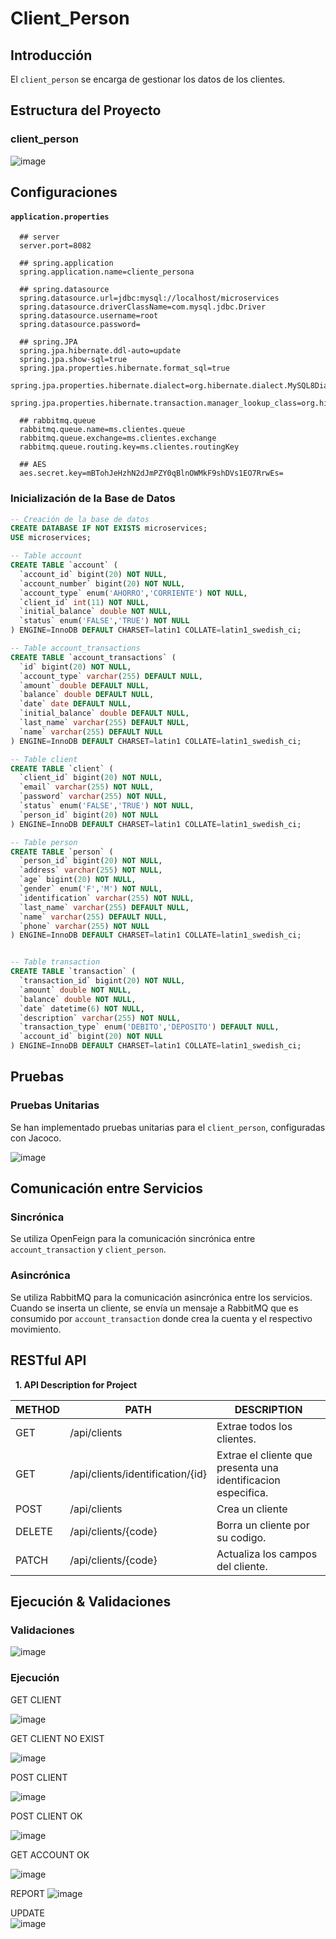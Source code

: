 # Client_Person


## Introducción

El `client_person` se encarga de gestionar los datos de los clientes.

## Estructura del Proyecto

### client_person


![image](https://github.com/freddyrubentorres/img/blob/main/client_person/proyecto.png?raw=true)


## Configuraciones

#### `application.properties`

```properties
  ## server
  server.port=8082

  ## spring.application
  spring.application.name=cliente_persona

  ## spring.datasource
  spring.datasource.url=jdbc:mysql://localhost/microservices
  spring.datasource.driverClassName=com.mysql.jdbc.Driver
  spring.datasource.username=root
  spring.datasource.password=

  ## spring.JPA
  spring.jpa.hibernate.ddl-auto=update
  spring.jpa.show-sql=true
  spring.jpa.properties.hibernate.format_sql=true
  spring.jpa.properties.hibernate.dialect=org.hibernate.dialect.MySQL8Dialect
  spring.jpa.properties.hibernate.transaction.manager_lookup_class=org.hibernate.transaction.JDBCTransactionFactory

  ## rabbitmq.queue
  rabbitmq.queue.name=ms.clientes.queue
  rabbitmq.queue.exchange=ms.clientes.exchange
  rabbitmq.queue.routing.key=ms.clientes.routingKey

  ## AES
  aes.secret.key=mBTohJeHzhN2dJmPZY0qBlnOWMkF9shDVs1EO7RrwEs=
```


### Inicialización de la Base de Datos

```sql
-- Creación de la base de datos
CREATE DATABASE IF NOT EXISTS microservices;
USE microservices;

-- Table account
CREATE TABLE `account` (
  `account_id` bigint(20) NOT NULL,
  `account_number` bigint(20) NOT NULL,
  `account_type` enum('AHORRO','CORRIENTE') NOT NULL,
  `client_id` int(11) NOT NULL,
  `initial_balance` double NOT NULL,
  `status` enum('FALSE','TRUE') NOT NULL
) ENGINE=InnoDB DEFAULT CHARSET=latin1 COLLATE=latin1_swedish_ci;

-- Table account_transactions
CREATE TABLE `account_transactions` (
  `id` bigint(20) NOT NULL,
  `account_type` varchar(255) DEFAULT NULL,
  `amount` double DEFAULT NULL,
  `balance` double DEFAULT NULL,
  `date` date DEFAULT NULL,
  `initial_balance` double DEFAULT NULL,
  `last_name` varchar(255) DEFAULT NULL,
  `name` varchar(255) DEFAULT NULL
) ENGINE=InnoDB DEFAULT CHARSET=latin1 COLLATE=latin1_swedish_ci;

-- Table client
CREATE TABLE `client` (
  `client_id` bigint(20) NOT NULL,
  `email` varchar(255) NOT NULL,
  `password` varchar(255) NOT NULL,
  `status` enum('FALSE','TRUE') NOT NULL,
  `person_id` bigint(20) NOT NULL
) ENGINE=InnoDB DEFAULT CHARSET=latin1 COLLATE=latin1_swedish_ci;

-- Table person
CREATE TABLE `person` (
  `person_id` bigint(20) NOT NULL,
  `address` varchar(255) NOT NULL,
  `age` bigint(20) NOT NULL,
  `gender` enum('F','M') NOT NULL,
  `identification` varchar(255) NOT NULL,
  `last_name` varchar(255) DEFAULT NULL,
  `name` varchar(255) DEFAULT NULL,
  `phone` varchar(255) NOT NULL
) ENGINE=InnoDB DEFAULT CHARSET=latin1 COLLATE=latin1_swedish_ci;


-- Table transaction
CREATE TABLE `transaction` (
  `transaction_id` bigint(20) NOT NULL,
  `amount` double NOT NULL,
  `balance` double NOT NULL,
  `date` datetime(6) NOT NULL,
  `description` varchar(255) NOT NULL,
  `transaction_type` enum('DEBITO','DEPOSITO') DEFAULT NULL,
  `account_id` bigint(20) NOT NULL
) ENGINE=InnoDB DEFAULT CHARSET=latin1 COLLATE=latin1_swedish_ci;

```

## Pruebas

### Pruebas Unitarias

Se han implementado pruebas unitarias para el `client_person`, configuradas con Jacoco.

![image](https://github.com/freddyrubentorres/img/blob/main/client_person/jacoco.png?raw=true)

## Comunicación entre Servicios

### Sincrónica

Se utiliza OpenFeign para la comunicación sincrónica entre `account_transaction` y `client_person`.

### Asincrónica

Se utiliza RabbitMQ para la comunicación asincrónica entre los servicios. Cuando se inserta un cliente, se envía un mensaje a RabbitMQ que es consumido por `account_transaction` donde crea la cuenta y el respectivo movimiento.

## RESTful API ##

&nbsp;
**1. API Description for Project**

METHOD | PATH | DESCRIPTION 
------------|-----|------------
GET | /api/clients | Extrae todos los clientes.
GET | /api/clients/identification/{id} | Extrae el cliente que presenta una identificacion especifica.
POST | /api/clients | Crea un cliente
DELETE | /api/clients/{code} | Borra un cliente por su codigo.
PATCH | /api/clients/{code} | Actualiza los campos del cliente.


## Ejecución & Validaciones

### Validaciones

![image](https://github.com/freddyrubentorres/img/blob/main/client_person/validaciones.png?raw=true)

### Ejecución

GET CLIENT

![image](https://github.com/freddyrubentorres/img/blob/main/client_person/getClient.png?raw=true)

GET CLIENT NO EXIST

![image](https://github.com/freddyrubentorres/img/blob/main/client_person/getClientByIdentificationNoExist.png?raw=true)

POST CLIENT

![image](https://github.com/freddyrubentorres/img/blob/main/client_person/postClient.png?raw=true)

POST CLIENT OK

![image](https://github.com/freddyrubentorres/img/blob/main/client_person/postClientOK.png?raw=true)

GET ACCOUNT OK

![image](https://github.com/freddyrubentorres/img/blob/main/client_person/getAccount.png?raw=true)

REPORT
![image](https://github.com/freddyrubentorres/img/blob/main/client_person/report.png?raw=true)

UPDATE  
![image](https://github.com/freddyrubentorres/img/blob/main/client_person/updateClient.png?raw=true)